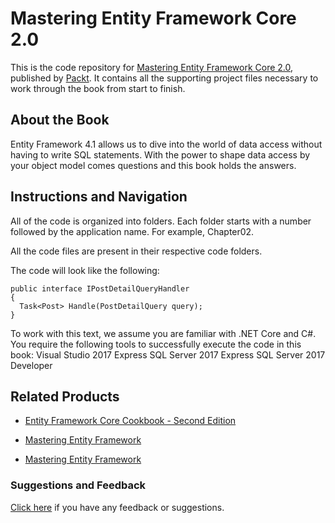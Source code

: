 # Mastering Entity Framework Core 2.0
This is the code repository for [Mastering Entity Framework Core 2.0](https://www.packtpub.com/application-development/mastering-entity-framework-core-20?utm_source=github&utm_medium=repository&utm_campaign=9781788294133), published by [Packt](https://www.packtpub.com/?utm_source=github). It contains all the supporting project files necessary to work through the book from start to finish.
## About the Book
Entity Framework 4.1 allows us to dive into the world of data access without having to write SQL statements. With the power to shape data access by your object model comes questions and this book holds the answers.
## Instructions and Navigation
All of the code is organized into folders. Each folder starts with a number followed by the application name. For example, Chapter02.

All the code files are present in their respective code folders.

The code will look like the following:
```
public interface IPostDetailQueryHandler
{
  Task<Post> Handle(PostDetailQuery query);
}
```

To work with this text, we assume you are familiar with .NET Core and C#. You require the following tools to successfully execute the code in this book:
Visual Studio 2017 Express
SQL Server 2017 Express
SQL Server 2017 Developer

## Related Products
* [Entity Framework Core Cookbook - Second Edition](https://www.packtpub.com/application-development/entity-framework-core-cookbook-second-edition?utm_source=github&utm_medium=repository&utm_campaign=9781785883309)

* [Mastering Entity Framework](https://www.packtpub.com/application-development/mastering-entity-framework?utm_source=github&utm_medium=repository&utm_campaign=9781784391003)

* [Mastering Entity Framework](https://www.packtpub.com/application-development/entity-framework-41-expert’s-cookbook?utm_source=github&utm_medium=repository&utm_campaign=9781849684460)

### Suggestions and Feedback
[Click here](https://docs.google.com/forms/d/e/1FAIpQLSe5qwunkGf6PUvzPirPDtuy1Du5Rlzew23UBp2S-P3wB-GcwQ/viewform) if you have any feedback or suggestions.
